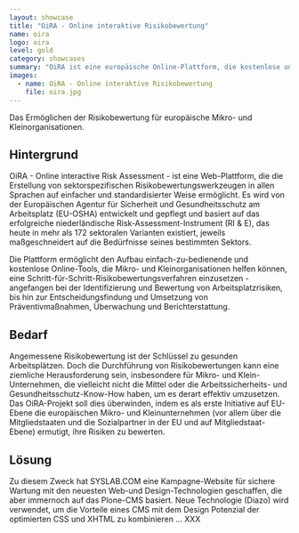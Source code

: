 ```yaml
---
layout: showcase
title: "OiRA - Online interaktive Risikobewertung"
name: oira
logo: oira
level: gold
category: showcases
summary: "OiRA ist eine europäische Online-Plattform, die kostenlose und einfach-zu-bedienende sektorale Risikobewertungswerkzeuge für Mikro- und Klein-Unternehmenzu schaffen, um die Risikobewertung für die Mikro- und kleinen Unternehmen in Europa zu ermöglichen."
images:
  - name: OiRA - Online interaktive Risikobewertung
    file: oira.jpg
---
```


Das Ermöglichen der Risikobewertung für europäische Mikro- und Kleinorganisationen.

## Hintergrund
OiRA - Online interactive Risk Assessment - ist eine Web-Plattform, die die Erstellung von sektorspezifischen Risikobewertungswerkzeugen in allen Sprachen auf einfacher und standardisierter Weise ermöglicht. Es wird von der Europäischen Agentur für Sicherheit und Gesundheitsschutz am Arbeitsplatz (EU-OSHA) entwickelt und gepflegt und basiert auf das erfolgreiche niederländische Risk-Assessment-Instrument (RI & E), das heute in mehr als 172 sektoralen Varianten existiert, jeweils maßgeschneidert auf die Bedürfnisse seines bestimmten Sektors.

Die Plattform ermöglicht den Aufbau einfach-zu-bedienende und kostenlose Online-Tools, die Mikro- und Kleinorganisationen helfen können, eine Schritt-für-Schritt-Risikobewertungsverfahren einzusetzen - angefangen bei der Identifizierung und Bewertung von Arbeitsplatzrisiken, bis hin zur Entscheidungsfindung und Umsetzung von Präventivmaßnahmen, Überwachung und Berichterstattung.

## Bedarf
Angemessene Risikobewertung ist der Schlüssel zu gesunden Arbeitsplätzen. Doch die Durchführung von Risikobewertungen kann eine ziemliche Herausforderung sein, insbesondere für Mikro- und Klein-Unternehmen, die vielleicht nicht die Mittel oder die Arbeitssicherheits- und Gesundheitsschutz-Know-How haben, um es derart effektiv umzusetzen. Das OiRA-Projekt soll dies überwinden, indem es als erste Initiative auf EU-Ebene die europäischen Mikro- und Kleinunternehmen (vor allem über die Mitgliedstaaten und die Sozialpartner in der EU und auf Mitgliedstaat-Ebene) ermutigt, ihre Risiken zu bewerten.

## Lösung
Zu diesem Zweck hat SYSLAB.COM eine Kampagne-Website für sichere Wartung mit den neuesten Web-und Design-Technologien geschaffen, die aber immernoch auf das Plone-CMS basiert. Neue Technologie (Diazo) wird verwendet, um die Vorteile eines CMS mit dem Design Potenzial der optimierten CSS und XHTML zu kombinieren ... XXX
